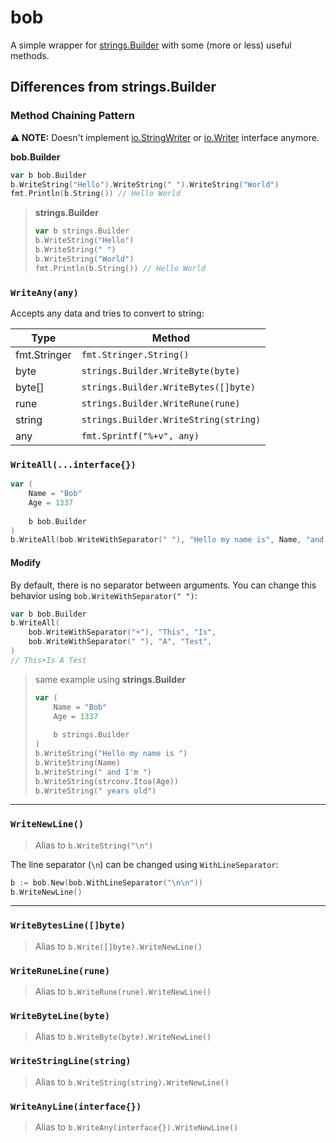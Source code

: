 # bob

A simple wrapper for [strings.Builder](https://pkg.go.dev/strings#Builder) with some (more or less) useful methods.

## Differences from strings.Builder

### Method Chaining Pattern

**⚠️ NOTE:** Doesn't implement [io.StringWriter](https://pkg.go.dev/io#StringWriter)
or [io.Writer](https://pkg.go.dev/io#Writer) interface anymore.

**bob.Builder**

```go
var b bob.Builder
b.WriteString("Hello").WriteString(" ").WriteString("World")
fmt.Println(b.String()) // Hello World
```

> **strings.Builder**
> ```go
> var b strings.Builder
> b.WriteString("Hello")
> b.WriteString(" ")
> b.WriteString("World")
> fmt.Println(b.String()) // Hello World
> ```

### `WriteAny(any)`

Accepts any data and tries to convert to string:

| Type         | Method                                |
|--------------|---------------------------------------|
| fmt.Stringer | `fmt.Stringer.String()`               |
| byte         | `strings.Builder.WriteByte(byte)`     |
| byte[]       | `strings.Builder.WriteBytes([]byte)`  |
| rune         | `strings.Builder.WriteRune(rune)`     |
| string       | `strings.Builder.WriteString(string)` |
| any          | `fmt.Sprintf("%+v", any)`             |

### `WriteAll(...interface{})`

```go
var (
    Name = "Bob"
    Age = 1337
	
    b bob.Builder
)
b.WriteAll(bob.WriteWithSeparator(" "), "Hello my name is", Name, "and I'm", Age, "years old")
```

#### Modify

By default, there is no separator between arguments. You can change this behavior using `bob.WriteWithSeparator(" ")`:

```go
var b bob.Builder
b.WriteAll(
	bob.WriteWithSeparator("+"), "This", "Is", 
	bob.WriteWithSeparator(" "), "A", "Test", 
)
// This+Is A Test
```

> same example using **strings.Builder**
> ```go
> var (
>     Name = "Bob"
>     Age = 1337
>	
>     b strings.Builder
> )
> b.WriteString("Hello my name is ")
> b.WriteString(Name)
> b.WriteString(" and I'm ")
> b.WriteString(strconv.Itoa(Age))
> b.WriteString(" years old")
> ```

---

### `WriteNewLine()`

> Alias to `b.WriteString("\n")`

The line separator (`\n`) can be changed using `WithLineSeparator`:

```go
b := bob.New(bob.WithLineSeparator("\n\n"))
b.WriteNewLine()
```

---

### `WriteBytesLine([]byte)`

> Alias to `b.Write([]byte).WriteNewLine()`

### `WriteRuneLine(rune)`

> Alias to `b.WriteRune(rune).WriteNewLine()`

### `WriteByteLine(byte)`

> Alias to `b.WriteByte(byte).WriteNewLine()`

### `WriteStringLine(string)`

> Alias to `b.WriteString(string).WriteNewLine()`

### `WriteAnyLine(interface{})`

> Alias to `b.WriteAny(interface{}).WriteNewLine()`
